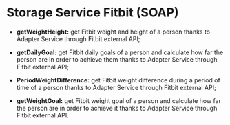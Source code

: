 # Storage Service Fitbit (SOAP)

* **getWeightHeight:** get Fitbit weight and height of a person thanks to Adapter Service through Fitbit external API;

* **getDailyGoal:** get Fitbit daily goals of a person and calculate how far the person are in order to achieve them thanks to Adapter Service through Fitbit external API;

* **PeriodWeightDifference:** get Fitbit weight difference during a period of time of a person thanks to Adapter Service through Fitbit external API;

*	**getWeightGoal:** get Fitbit weight goal of a person  and calculate how far the person are in order to achieve it thanks to Adapter Service through Fitbit external API.
